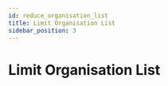 ```yaml
---
id: reduce_organisation_list
title: Limit Organisation List
sidebar_position: 3
---
```


# Limit Organisation List